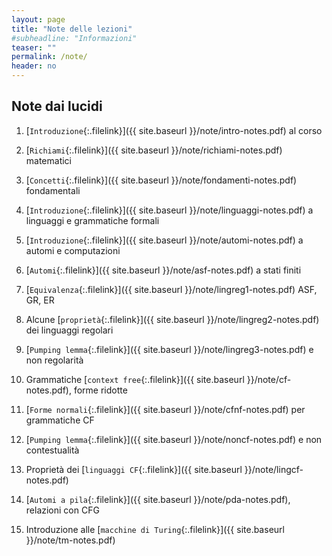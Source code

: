 ```yaml
---
layout: page
title: "Note delle lezioni"
#subheadline: "Informazioni"
teaser: ""
permalink: /note/
header: no
---
```


## Note dai lucidi

1. [`Introduzione`{:.filelink}]({{ site.baseurl }}/note/intro-notes.pdf) al corso

1. [`Richiami`{:.filelink}]({{ site.baseurl }}/note/richiami-notes.pdf) matematici

1. [`Concetti`{:.filelink}]({{ site.baseurl }}/note/fondamenti-notes.pdf) fondamentali

1. [`Introduzione`{:.filelink}]({{ site.baseurl }}/note/linguaggi-notes.pdf) a linguaggi e grammatiche formali

1. [`Introduzione`{:.filelink}]({{ site.baseurl }}/note/automi-notes.pdf) a automi e computazioni

1. [`Automi`{:.filelink}]({{ site.baseurl }}/note/asf-notes.pdf) a stati finiti

1. [`Equivalenza`{:.filelink}]({{ site.baseurl }}/note/lingreg1-notes.pdf) ASF, GR, ER

1. Alcune [`proprietà`{:.filelink}]({{ site.baseurl }}/note/lingreg2-notes.pdf) dei linguaggi regolari

1.  [`Pumping lemma`{:.filelink}]({{ site.baseurl }}/note/lingreg3-notes.pdf) e non regolarità

1. Grammatiche  [`context free`{:.filelink}]({{ site.baseurl }}/note/cf-notes.pdf), forme ridotte

1. [`Forme normali`{:.filelink}]({{ site.baseurl }}/note/cfnf-notes.pdf) per grammatiche CF

1. [`Pumping lemma`{:.filelink}]({{ site.baseurl }}/note/noncf-notes.pdf) e non contestualità

1. Proprietà dei [`linguaggi CF`{:.filelink}]({{ site.baseurl }}/note/lingcf-notes.pdf)

1. [`Automi a pila`{:.filelink}]({{ site.baseurl }}/note/pda-notes.pdf), relazioni con CFG

1. Introduzione alle [`macchine di Turing`{:.filelink}]({{ site.baseurl }}/note/tm-notes.pdf)
